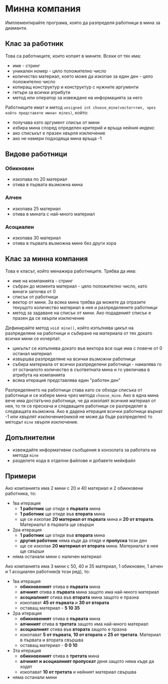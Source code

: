 # Минна компания
Имплементирайте програма, която да разпределя работници в мина за диаманти.

## Клас за работник
Това са работниците, които копаят в мините. Всеки от тях има:
- име - стринг
- уникален номер - цяло положително число
- количество материал, което може да изкопае за един ден - цяло положително число
- копиращ конструктур и конструктур с нужните аргументи
- гетъри за всички атрибути
- метод или оператор за извеждане на информацията за него

Работниците имат и метод `unsigned int choose_mine(vector<тип, чрез който представяте мина> mines)`, който:
- получава като аргумент списък от мини
- избира мина според определен критерий и връща нейния индекс
- ако списъкът е празен хвърля изключение
- ако не намери подходяща мина връща -1

## Видове работници
### Обикновен
- изкопава по 20 материал
- отива в първата възможна мина

### Алчен
- изкопава 25 материал
- отива в мината с най-много материал

### Асоциален
- изкопава 30 материал
- отива в първата възможна мине без други хора

## Клас за минна компания
Това е класът, който менажира работниците. Трябва да има:
- име на компанията - стринг
- събран до момента материал - цяло положително число, като винаги започва от 0
- списък от работници
- вектор от мини. За всяка мина трябва да можете да отразите текущото количество материал в нея и разпределените работници
- метод за задаване на списък от мини. Ако подаденият списък е празен да се хвърли изключение

Дефинирайте метод `void mine()`, който изпълнява цикъл на разпределяне на работници и събиране на материала от тях докато всички мини се изчерпат.
- цикълът се изпълнява докато във вектора все още има с повече от 0 останал материал
- извършва разпределяне на всички възможни работници
- събира материала от всички разпределени работници - намалява го от останалото количество в съответната мина и го увеличава в атрибута на компанията
- всяка итерация представлява един "работен ден"

Разпределянето на работници става като се обходи списъка от работници и се избере мина чрез метода `choose_mine`.
Ако в една мина вече има достатъчно работници, че да изкопаят всичкия материал от нея, то тя се прескача и следващите работници се разпределят в следващата възможна.
Ако в дадена итерация всички работници върнат -1 или хвърлят изключение(никой не може да бъде разпределен) то методът `mine` хвърля изключение.

## Допълнителни
- извеждайте информативни съобщения в конзолата за работата на метода `mine`
- разделете кода в отделни файлове и добавете мейкфайл

## Примери
Ако компанията има 2 мини с 20 и 40 материал и 2 обикновени работника, то:
- 1ва итерация
  - **1 работник** ще отиде в **първата** мина
  - **1 работник** ще отиде във **втората** мина
  - ще се изкопае **20 материал от първата** мина и **20 от втората**. Материалът в първата ще свърши
- 2ра итерация
  - **1 работник** ще отиде във **втората** мина
  - **другия работник** няма къде да отиде и **пропуска** този ден
  - ще се изкопае **20 материал от втората** мина. Материалът в нея ще свърши
- няма останали мини с наличен материал

Ако компанията има 3 мини с 50, 40 и 35 материал, 1 обикновен, 1 алчен и 1 асоциален работник(в този ред), то:
- 1ва итерация
  - **обикновеният** отива в **първата** мина
  - **алчният** отива в **първата** мина защото има най-много материал
  - **асоциалният** отива във **втората** мина защото е празна
  - изкопават **45 от първата** и **30 от втората**
  - оставащ материал - **5 10 35**
- 2ра итерация
  - **обикновеният** отива в **първата** мина
  - **алчиният** отива в **третата** защото има най-много материал
  - **асоциалният** отива във **втората** защото е празна
  - изкопават **5 от първата**, **10 от втората** и **25 от третата**. Материал в първата и втората свършва
  - оставащ материал - **0 0 10**
- 3та итерация
  - **обикновеният** отива в **третата** мина
  - **алчният и асоциалният пропускат** деня защото няма къде да ходят
  - изкопават **10 от третата** и нейният материал свършва
- няма останали мини
